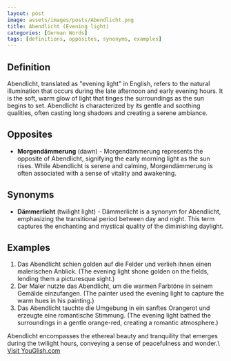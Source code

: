 ```yaml
---
layout: post
image: assets/images/posts/Abendlicht.png
title: Abendlicht (Evening light)
categories: [German Words]
tags: [definitions, opposites, synonyms, examples]
---
```


## Definition
Abendlicht, translated as "evening light" in English, refers to the natural illumination that occurs during the late afternoon and early evening hours. It is the soft, warm glow of light that tinges the surroundings as the sun begins to set. Abendlicht is characterized by its gentle and soothing qualities, often casting long shadows and creating a serene ambiance.

## Opposites
- **Morgendämmerung** (dawn) - Morgendämmerung represents the opposite of Abendlicht, signifying the early morning light as the sun rises. While Abendlicht is serene and calming, Morgendämmerung is often associated with a sense of vitality and awakening.

## Synonyms
- **Dämmerlicht** (twilight light) - Dämmerlicht is a synonym for Abendlicht, emphasizing the transitional period between day and night. This term captures the enchanting and mystical quality of the diminishing daylight.

## Examples
1. Das Abendlicht schien golden auf die Felder und verlieh ihnen einen malerischen Anblick. (The evening light shone golden on the fields, lending them a picturesque sight.)
2. Der Maler nutzte das Abendlicht, um die warmen Farbtöne in seinem Gemälde einzufangen. (The painter used the evening light to capture the warm hues in his painting.)
3. Das Abendlicht tauchte die Umgebung in ein sanftes Orangerot und erzeugte eine romantische Stimmung. (The evening light bathed the surroundings in a gentle orange-red, creating a romantic atmosphere.)

Abendlicht encompasses the ethereal beauty and tranquility that emerges during the twilight hours, conveying a sense of peacefulness and wonder.\ <a id="yg-widget-0" class="youglish-widget" data-query="Abendlicht" data-lang="german" data-components="8412" data-auto-start="0" data-bkg-color="theme_light" data-title="How%20to%20pronounce%20Abendlicht%20in%20German"  rel="nofollow" href="https://youglish.com">Visit YouGlish.com</a><script async src="https://youglish.com/public/emb/widget.js" charset="utf-8"></script>